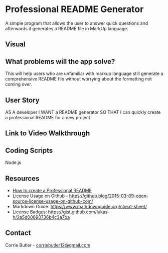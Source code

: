 # Professional README Generator
A simple program that allows the user to answer quick questions and afterwards it generates a README file in MarkUp language. 


## Visual


## What problems will the app solve?
This will help users who are unfamiliar with markup language still generate a comprehensive README file without worrying about the formatting not coming over. 

## User Story
AS A developer
I WANT a README generator
SO THAT I can quickly create a professional README for a new project

## Link to Video Walkthrough


## Coding Scripts
Node.js

## Resources
- [How to create a Professional README](./readme-guide.md)
- License Usage on Github - https://github.blog/2015-03-09-open-source-license-usage-on-github-com/
- Markdown Guide: https://www.markdownguide.org/cheat-sheet/
- License Badges: https://gist.github.com/lukas-h/2a5d00690736b4c3a7ba

## Contact
Corrie Butler - corriebutler12@gmail.com
